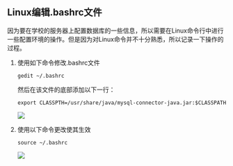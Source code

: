##   Linux编辑.bashrc文件

因为要在学校的服务器上配置数据库的一些信息，所以需要在Linux命令行中进行一些配置环境的操作。但是因为对Linux命令并不十分熟悉，所以记录一下操作的过程。

1. 使用如下命令修改.bashrc文件

    <!-- more -->

    ```
    gedit ~/.bashrc
    ```

    然后在该文件的底部添加以下一行：

    ```
    export CLASSPTH=/usr/share/java/mysql-connector-java.jar:$CLASSPATH
    ```

    ![](https://raw.githubusercontent.com/HurleyJames/ImageHosting/master/Snipaste_2019-10-15_21-04-26.png)

2. 使用以下命令更改使其生效

    ```
    source ~/.bashrc
    ```

    ![](https://raw.githubusercontent.com/HurleyJames/ImageHosting/master/Snipaste_2019-10-15_21-25-59.png)

